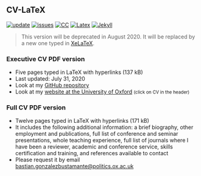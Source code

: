 ## CV-LaTeX

[![update](https://img.shields.io/badge/latest%20update-July%202020-orange.svg)](https://github.com/bgonzalezbustamante/CV-LaTeX/blob/master/TeX/CV-Gonzalez-Bustamante.pdf) [![issues](https://img.shields.io/badge/issues-0-yellow.svg)](https://github.com/bgonzalezbustamante/CV-LaTeX/issues) [![CC](https://img.shields.io/badge/license-CC--BY--4.0-black)](https://github.com/bgonzalezbustamante/CV-LaTeX/blob/master/LICENSE.txt) [![Latex](https://img.shields.io/badge/Made%20with-LaTeX-1f425f.svg)](https://www.latex-project.org/) [![Jekyll](https://img.shields.io/badge/Made%20with-Jekyll-1f425f.svg)](https://jekyllrb.com/)

> This version will be deprecated in August 2020. It will be replaced by a new one typed in [XeLaTeX](https://github.com/bgonzalezbustamante/CV-XeLaTeX).

### Executive CV PDF version 
- Five pages  typed in LaTeX with hyperlinks (137 kB)
- Last updated: July 31, 2020
- Look at my [GitHub repository](https://github.com/bgonzalezbustamante/CV-LaTeX/blob/master/TeX/CV-Gonzalez-Bustamante.pdf)
- Look at my [website at the University of Oxford](http://users.ox.ac.uk/~shil5311/) <small>(click on CV in the header)</small>

### Full CV PDF version 
- Twelve pages typed in LaTeX with hyperlinks (171 kB)
- It includes the following additional information: a brief biography, other employment and publications, full list of conference and seminar presentations, whole teaching experience, full list of journals where I have been a reviewer, academic and conference service, skills certification and training, and references available to contact
- Please request it by email [bastian.gonzalezbustamante@politics.ox.ac.uk](mailto:bastian.gonzalezbustamante@politics.ox.ac.uk)
